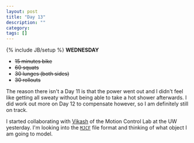 ```yaml
---
layout: post
title: "Day 13"
description: ""
category:
tags: []
---
```

{% include JB/setup %}
**WEDNESDAY**  

- ~~15 minutes bike~~
- ~~60 squats~~
- ~~30 lunges (both sides)~~
- ~~30 rollouts~~  

The reason there isn't a Day 11 is that the power went out and I didn't feel like getting all sweaty without being able to take a hot shower afterwards. I did work out more on Day 12 to compensate however, so I am definitely still on track.

I started collaborating with [Vikash](http://homes.cs.washington.edu/~vikash/) of the Motion Control Lab at the UW yesterday. I'm looking into the [`MJCF`](http://www.mujoco.org/book/modeling.html) file format and thinking of what object I am going to model.
